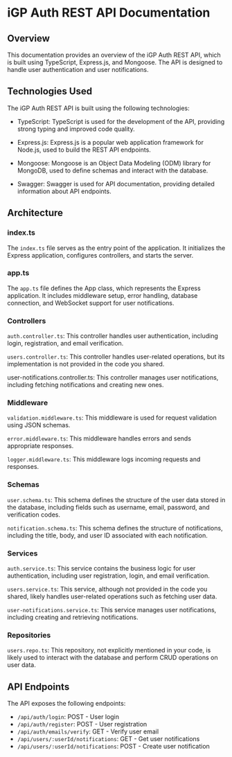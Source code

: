 # iGP Auth REST API Documentation
## Overview
This documentation provides an overview of the iGP Auth REST API, which is built using TypeScript, Express.js, and Mongoose. The API is designed to handle user authentication and user notifications.

## Technologies Used
The iGP Auth REST API is built using the following technologies:

- TypeScript: TypeScript is used for the development of the API, providing strong typing and improved code quality.

- Express.js: Express.js is a popular web application framework for Node.js, used to build the REST API endpoints.

- Mongoose: Mongoose is an Object Data Modeling (ODM) library for MongoDB, used to define schemas and interact with the database.

- Swagger: Swagger is used for API documentation, providing detailed information about API endpoints.

## Architecture
### index.ts
The `index.ts` file serves as the entry point of the application. It initializes the Express application, configures controllers, and starts the server.

### app.ts
The `app.ts` file defines the App class, which represents the Express application. It includes middleware setup, error handling, database connection, and WebSocket support for user notifications.

### Controllers
`auth.controller.ts`: This controller handles user authentication, including login, registration, and email verification.

`users.controller.ts`: This controller handles user-related operations, but its implementation is not provided in the code you shared.

user-notifications.controller.ts: This controller manages user notifications, including fetching notifications and creating new ones.

### Middleware
`validation.middleware.ts`: This middleware is used for request validation using JSON schemas.

`error.middleware.ts`: This middleware handles errors and sends appropriate responses.

`logger.middleware.ts`: This middleware logs incoming requests and responses.

### Schemas
`user.schema.ts`: This schema defines the structure of the user data stored in the database, including fields such as username, email, password, and verification codes.

`notification.schema.ts`: This schema defines the structure of notifications, including the title, body, and user ID associated with each notification.

### Services
`auth.service.ts`: This service contains the business logic for user authentication, including user registration, login, and email verification.

`users.service.ts`: This service, although not provided in the code you shared, likely handles user-related operations such as fetching user data.

`user-notifications.service.ts`: This service manages user notifications, including creating and retrieving notifications.

### Repositories
`users.repo.ts`: This repository, not explicitly mentioned in your code, is likely used to interact with the database and perform CRUD operations on user data.

## API Endpoints
The API exposes the following endpoints:

- `/api/auth/login`: POST - User login
- `/api/auth/register`: POST - User registration
- `/api/auth/emails/verify`: GET - Verify user email
- `/api/users/:userId/notifications`: GET - Get user notifications
- `/api/users/:userId/notifications`: POST - Create user notification


